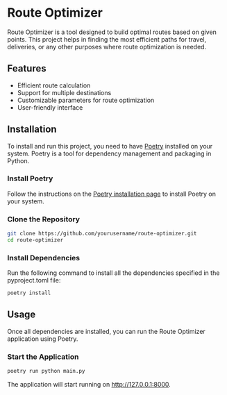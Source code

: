 # Route Optimizer

Route Optimizer is a tool designed to build optimal routes based on given points. This project helps in finding the most efficient paths for travel, deliveries, or any other purposes where route optimization is needed.

## Features

- Efficient route calculation
- Support for multiple destinations
- Customizable parameters for route optimization
- User-friendly interface

## Installation

To install and run this project, you need to have [Poetry](https://python-poetry.org/) installed on your system. Poetry is a tool for dependency management and packaging in Python.

### Install Poetry

Follow the instructions on the [Poetry installation page](https://python-poetry.org/docs/#installation) to install Poetry on your system.

### Clone the Repository

```bash
git clone https://github.com/yourusername/route-optimizer.git
cd route-optimizer
```

### Install Dependencies

Run the following command to install all the dependencies specified in the pyproject.toml file:
```bash
poetry install
```

## Usage

Once all dependencies are installed, you can run the Route Optimizer application using Poetry.
### Start the Application
```bash
poetry run python main.py
```
The application will start running on http://127.0.0.1:8000.
